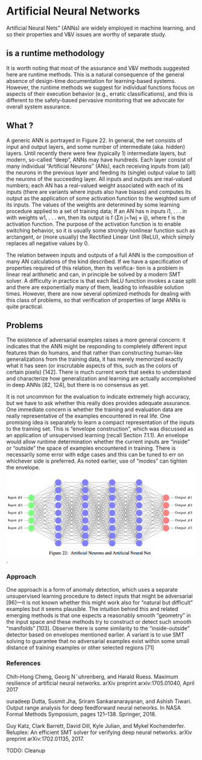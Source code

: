 # Artificial Neural Networks

Artificial Neural Nets” (ANNs) are widely employed in machine learning, and so their properties and
V&V issues are worthy of separate study.

## is a runtime methodology

It is worth noting that most of the assurance and V&V methods suggested here are runtime methods.
This is a natural consequence of the general absence of design-time documentation for learning-based
systems. However, the runtime methods we suggest for individual functions focus on aspects of their
execution behavior (e.g., erratic classifications), and this is different to the safety-based pervasive
monitoring that we advocate for overall system assurance.

## What ?

A generic ANN is portrayed in Figure 22. In general, the
net consists of input and output layers, and some number of intermediate (aka. hidden) layers. Until
recently there were few (typically 1) intermediate layers, but modern, so-called “deep”, ANNs may
have hundreds. Each layer consist of many individual “Artificial Neurons” (ANs), each receiving
inputs from (all) the neurons in the previous layer and feeding its (single) output value to (all) the
neurons of the succeeding layer.
All inputs and outputs are real-valued numbers; each AN has a real-valued weight associated with
each of its inputs (there are variants where inputs also have biases) and computes its output as the
application of some activation function to the weighted sum of its inputs. The values of the weights
are determined by some learning procedure applied to a set of training data; If an AN has n inputs
i1, . . . in with weights w1, . . . wn, then its output is f (Σn
j=1wj × ij), where f is the activation function.
The purpose of the activation function is to enable switching behavior, so it is usually some strongly
nonlinear function such as arctangent, or (more usually) the Rectified Linear Unit (ReLU), which
simply replaces all negative values by 0.

The relation between inputs and outputs of a full ANN is the composition of many AN calculations of
the kind described. If we have a specification of properties required of this relation, then its verifica-
tion is a problem in linear real arithmetic and can, in principle be solved by a modern SMT solver. A
difficulty in practice is that each ReLU function invokes a case split and there are exponentially many
of them, leading to infeasible solution times. However, there are now several optimized methods for
dealing with this class of problems, so that verification of properties of large ANNs is quite practical.

## Problems

The existence of adversarial examples raises a more general concern: it indicates that the ANN might
be responding to completely different input features than do humans, and that rather than constructing
human-like generalizations from the training data, it has merely memorized exactly what it has seen
(or inscrutable aspects of this, such as the colors of certain pixels) [142]. There is much current work
that seeks to understand and characterize how generalization and learning are actually accomplished
in deep ANNs [82, 124], but there is no consensus as yet.

It is not uncommon for the evaluation to indicate extremely high accuracy, but we have to ask whether
this really does provides adequate assurance. One immediate concern is whether the training and
evaluation data are really representative of the examples encountered in real life. One promising idea
is separately to learn a compact representation of the inputs to the training set. This is “envelope
construction”, which was discussed as an application of unsupervised learning (recall Section 7.1.1).
An envelope would allow runtime determination whether the current inputs are “inside” or “outside”
the space of examples encountered in training. There is necessarily some error with edge cases and
this can be tuned to err on whichever side is preferred. As noted earlier, use of “modes” can tighten
the envelope.
![Artifical Nerual Networks](/Research/Safety&Validation/pic/ArtificialNeuralNetworks.png).

### Approach

One approach is a form of anomaly detection, which uses a separate unsupervised learning procedure
to detect inputs that might be adversarial [96]—it is not known whether this might work also for
“natural but difficult” examples but it seems plausible. The intuition behind this and related emerging
methods is that one expects a reasonably smooth “geometry” in the input space and these methods
try to construct or detect such smooth “manifolds” [103]. Observe there is some similarity to the
“inside-outside” detector based on envelopes mentioned earlier. A variant is to use SMT solving to
guarantee that no adversarial examples exist within some small distance of training examples or other
selected regions [71]

### References

Chih-Hong Cheng, Georg N¨uhrenberg, and Harald Ruess. Maximum resilience of artificial
neural networks. arXiv preprint arxiv:1705.01040, April 2017

ouradeep Dutta, Susmit Jha, Sriram Sankaranarayanan, and Ashish Tiwari. Output range
analysis for deep feedforward neural networks. In NASA Formal Methods Symposium, pages
121–138. Springer, 2018.

Guy Katz, Clark Barrett, David Dill, Kyle Julian, and Mykel Kochenderfer. Reluplex: An
efficient SMT solver for verifying deep neural networks. arXiv preprint arXiv:1702.01135,
2017.

TODO: Cleanup
